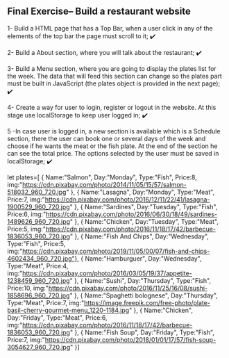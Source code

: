 ## Final Exercise– Build a restaurant website

1- Build a HTML page that has a Top Bar, when a user click in any of the elements of the top bar the page must scroll to it; ✔️

2- Build a About section, where you will talk about the restaurant; ✔️

3- Build a Menu section, where you are going to display the plates list for the week. The data that will feed this section can change so the plates part must be built in JavaScript (the plates object is provided in the next page); ✔️

4- Create a way for user to login, register or logout in the website. At this stage use localStorage to keep user logged in; ✔️

5 -In case user is logged in, a new section is available which is a Schedule section, there the user can book one or several days of the week and choose if he wants the meat or the fish plate. At the end of the section he can see the total price. The options selected by the user must be saved in
localStorage; ✔️

let plates=[
{
Name:"Salmon",
Day:"Monday",
Type:"Fish",
Price:8,
img:"https://cdn.pixabay.com/photo/2014/11/05/15/57/salmon-518032_960_720.jpg"
},
{
Name:"Lasagna",
Day:"Monday",
Type:"Meat",
Price:7,
img:"https://cdn.pixabay.com/photo/2016/12/11/22/41/lasagna-1900529_960_720.jpg"
},
{
Name:"Sardines",
Day:"Tuesday",
Type:"Fish",
Price:6,
img:"https://cdn.pixabay.com/photo/2016/06/30/18/49/sardines-1489626_960_720.jpg"
},
{
Name:"Chicken",
Day:"Tuesday",
Type:"Meat",
Price:5,
img:"https://cdn.pixabay.com/photo/2016/11/18/17/42/barbecue-1836053_960_720.jpg"
},
{
Name:"Fish And Chips",
Day:"Wednesday",
Type:"Fish",
Price:5,
img:"https://cdn.pixabay.com/photo/2019/11/05/00/07/fish-and-chips-4602434_960_720.jpg"},
{
Name:"Hamburguer",
Day:"Wednesday",
Type:"Meat",
Price:4,
img:"https://cdn.pixabay.com/photo/2016/03/05/19/37/appetite-1238459_960_720.jpg"
},
{
Name:"Sushi",
Day:"Thursday",
Type:"Fish",
Price:10,
img:"https://cdn.pixabay.com/photo/2016/11/25/16/08/sushi-1858696_960_720.jpg"
},
{
Name:"Spaghetti bolognese",
Day:"Thursday",
Type:"Meat",
Price:7,
img:"https://image.freepik.com/free-photo/plate-basil-cherry-gourmet-menu_1220-1184.jpg"
},
{
Name:"Chicken",
Day:"Friday",
Type:"Meat",
Price:6,
img:"https://cdn.pixabay.com/photo/2016/11/18/17/42/barbecue-1836053_960_720.jpg"
},
{
Name:"Fish Soup",
Day:"Friday",
Type:"Fish",
Price:7,
img:"https://cdn.pixabay.com/photo/2018/01/01/17/57/fish-soup-3054627_960_720.jpg"
}]
